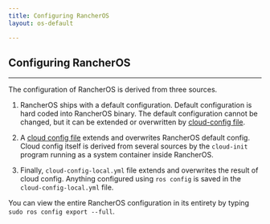 ```yaml
---
title: Configuring RancherOS
layout: os-default

---
```


## Configuring RancherOS
---
The configuration of RancherOS is derived from three sources.

1. RancherOS ships with a default configuration. Default configuration is hard coded into RancherOS binary. The default configuration cannot be changed, but it can be extended or overwritten by [cloud-config file]({{site.baseurl}}/os/cloud-config).

2. A [cloud config file]({{site.baseurl}}/os/cloud-config) extends and overwrites RancherOS default config. Cloud config itself is derived from several sources by the `cloud-init` program running as a system container inside RancherOS. 

3. Finally, `cloud-config-local.yml` file extends and overwrites the result of cloud config. Anything configured using `ros config` is saved in the `cloud-config-local.yml` file. 

You can view the entire RancherOS configuration in its entirety by typing `sudo ros config export --full`.
